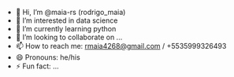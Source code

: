 - 👋 Hi, I’m @maia-rs (rodrigo_maia)
- 👀 I’m interested in data science
- 🌱 I’m currently learning python
- 💞️ I’m looking to collaborate on ...
- 📫 How to reach me: rmaia4268@gmail.com / +5535999326493
- 😄 Pronouns: he/his
- ⚡ Fun fact: ...

<!---
maia-rs/maia-rs is a ✨ special ✨ repository because its `README.md` (this file) appears on your GitHub profile.
You can click the Preview link to take a look at your changes.
--->
